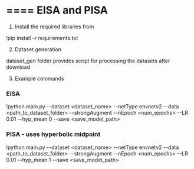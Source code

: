 ====
EISA and PISA
====

1. Install the required libraries from

!pip install -r requirements.txt

2. Dataset generation

dataset_gen folder provides script for processing the datasets after download

3. Example commands

### EISA
!python main.py --dataset <dataset_name> --netType envnetv2 --data <path_to_dataset_folder> --strongAugment --nEpoch <num_epochs> --LR 0.01 --hyp_mean 0 --save <save_model_path>

### PISA - uses hyperbolic midpoint

!python main.py --dataset <dataset_name> --netType envnetv2 --data <path_to_dataset_folder> --strongAugment --nEpoch <num_epochs> --LR 0.01 --hyp_mean 1 --save <save_model_path>

